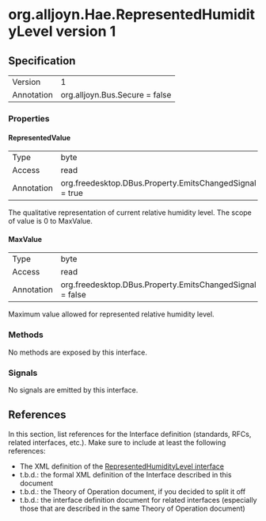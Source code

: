 # org.alljoyn.Hae.RepresentedHumidityLevel version 1

## Specification

|                       |                                                                       |
|-----------------------|-----------------------------------------------------------------------|
| Version               | 1                                                                     |
| Annotation            | org.alljoyn.Bus.Secure = false                                        |

### Properties

#### RepresentedValue

|                       |                                                                       |
|-----------------------|-----------------------------------------------------------------------|
| Type                  | byte                                                           |
| Access                | read                                                                  |
| Annotation            | org.freedesktop.DBus.Property.EmitsChangedSignal = true               |

The qualitative representation of current relative humidity level.
The scope of value is 0 to MaxValue.

#### MaxValue

|                       |                                                                       |
|-----------------------|-----------------------------------------------------------------------|
| Type                  | byte                                                           |
| Access                | read                                                                  |
| Annotation            | org.freedesktop.DBus.Property.EmitsChangedSignal = false              |

Maximum value allowed for represented relative humidity level.

### Methods

No methods are exposed by this interface.  

### Signals

No signals are emitted by this interface.

## References

In this section, list references for the Interface definition (standards, RFCs,
related interfaces, etc.). Make sure to include at least the following
references:

  * The XML definition of the [RepresentedHumidityLevel interface](org.alljoyn.Hae.RepresentedHumidityLevel-v1.xml)
  * t.b.d.: the formal XML definition of the Interface described in this document
  * t.b.d.: the Theory of Operation document, if you decided to split it off
  * t.b.d.: the interface definition document for related interfaces (especially those
    that are described in the same Theory of Operation document)

